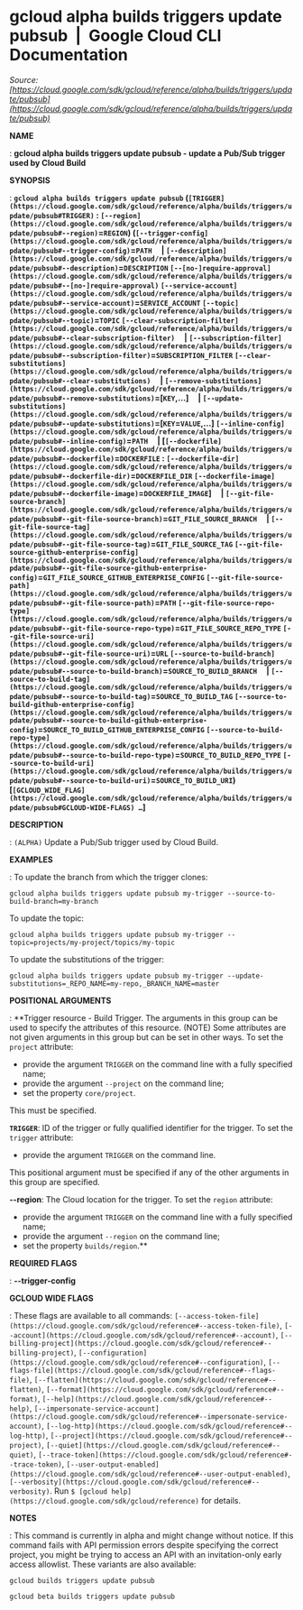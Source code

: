 # gcloud alpha builds triggers update pubsub  |  Google Cloud CLI Documentation

*Source: [https://cloud.google.com/sdk/gcloud/reference/alpha/builds/triggers/update/pubsub](https://cloud.google.com/sdk/gcloud/reference/alpha/builds/triggers/update/pubsub)*

**NAME**

: **gcloud alpha builds triggers update pubsub - update a Pub/Sub trigger used by Cloud Build**

**SYNOPSIS**

: **`gcloud alpha builds triggers update pubsub` (`[TRIGGER](https://cloud.google.com/sdk/gcloud/reference/alpha/builds/triggers/update/pubsub#TRIGGER)` : `[--region](https://cloud.google.com/sdk/gcloud/reference/alpha/builds/triggers/update/pubsub#--region)`=`REGION`) (`[--trigger-config](https://cloud.google.com/sdk/gcloud/reference/alpha/builds/triggers/update/pubsub#--trigger-config)`=`PATH`     | `[--description](https://cloud.google.com/sdk/gcloud/reference/alpha/builds/triggers/update/pubsub#--description)`=`DESCRIPTION` `[--[no-]require-approval](https://cloud.google.com/sdk/gcloud/reference/alpha/builds/triggers/update/pubsub#--[no-]require-approval)` `[--service-account](https://cloud.google.com/sdk/gcloud/reference/alpha/builds/triggers/update/pubsub#--service-account)`=`SERVICE_ACCOUNT` `[--topic](https://cloud.google.com/sdk/gcloud/reference/alpha/builds/triggers/update/pubsub#--topic)`=`TOPIC` `[--clear-subscription-filter](https://cloud.google.com/sdk/gcloud/reference/alpha/builds/triggers/update/pubsub#--clear-subscription-filter)`     | `[--subscription-filter](https://cloud.google.com/sdk/gcloud/reference/alpha/builds/triggers/update/pubsub#--subscription-filter)`=`SUBSCRIPTION_FILTER` `[--clear-substitutions](https://cloud.google.com/sdk/gcloud/reference/alpha/builds/triggers/update/pubsub#--clear-substitutions)`     | `[--remove-substitutions](https://cloud.google.com/sdk/gcloud/reference/alpha/builds/triggers/update/pubsub#--remove-substitutions)`=[`KEY`,…]     | `[--update-substitutions](https://cloud.google.com/sdk/gcloud/reference/alpha/builds/triggers/update/pubsub#--update-substitutions)`=[`KEY`=`VALUE`,…] `[--inline-config](https://cloud.google.com/sdk/gcloud/reference/alpha/builds/triggers/update/pubsub#--inline-config)`=`PATH`     | [`[--dockerfile](https://cloud.google.com/sdk/gcloud/reference/alpha/builds/triggers/update/pubsub#--dockerfile)`=`DOCKERFILE` : `[--dockerfile-dir](https://cloud.google.com/sdk/gcloud/reference/alpha/builds/triggers/update/pubsub#--dockerfile-dir)`=`DOCKERFILE_DIR` `[--dockerfile-image](https://cloud.google.com/sdk/gcloud/reference/alpha/builds/triggers/update/pubsub#--dockerfile-image)`=`DOCKERFILE_IMAGE`]     | `[--git-file-source-branch](https://cloud.google.com/sdk/gcloud/reference/alpha/builds/triggers/update/pubsub#--git-file-source-branch)`=`GIT_FILE_SOURCE_BRANCH`     | `[--git-file-source-tag](https://cloud.google.com/sdk/gcloud/reference/alpha/builds/triggers/update/pubsub#--git-file-source-tag)`=`GIT_FILE_SOURCE_TAG` `[--git-file-source-github-enterprise-config](https://cloud.google.com/sdk/gcloud/reference/alpha/builds/triggers/update/pubsub#--git-file-source-github-enterprise-config)`=`GIT_FILE_SOURCE_GITHUB_ENTERPRISE_CONFIG` `[--git-file-source-path](https://cloud.google.com/sdk/gcloud/reference/alpha/builds/triggers/update/pubsub#--git-file-source-path)`=`PATH` `[--git-file-source-repo-type](https://cloud.google.com/sdk/gcloud/reference/alpha/builds/triggers/update/pubsub#--git-file-source-repo-type)`=`GIT_FILE_SOURCE_REPO_TYPE` `[--git-file-source-uri](https://cloud.google.com/sdk/gcloud/reference/alpha/builds/triggers/update/pubsub#--git-file-source-uri)`=`URL` `[--source-to-build-branch](https://cloud.google.com/sdk/gcloud/reference/alpha/builds/triggers/update/pubsub#--source-to-build-branch)`=`SOURCE_TO_BUILD_BRANCH`     | `[--source-to-build-tag](https://cloud.google.com/sdk/gcloud/reference/alpha/builds/triggers/update/pubsub#--source-to-build-tag)`=`SOURCE_TO_BUILD_TAG` `[--source-to-build-github-enterprise-config](https://cloud.google.com/sdk/gcloud/reference/alpha/builds/triggers/update/pubsub#--source-to-build-github-enterprise-config)`=`SOURCE_TO_BUILD_GITHUB_ENTERPRISE_CONFIG` `[--source-to-build-repo-type](https://cloud.google.com/sdk/gcloud/reference/alpha/builds/triggers/update/pubsub#--source-to-build-repo-type)`=`SOURCE_TO_BUILD_REPO_TYPE` `[--source-to-build-uri](https://cloud.google.com/sdk/gcloud/reference/alpha/builds/triggers/update/pubsub#--source-to-build-uri)`=`SOURCE_TO_BUILD_URI`) [`[GCLOUD_WIDE_FLAG](https://cloud.google.com/sdk/gcloud/reference/alpha/builds/triggers/update/pubsub#GCLOUD-WIDE-FLAGS) …`]**

**DESCRIPTION**

: `(ALPHA)` Update a Pub/Sub trigger used by Cloud Build.

**EXAMPLES**

: To update the branch from which the trigger clones:

```
gcloud alpha builds triggers update pubsub my-trigger --source-to-build-branch=my-branch
```

To update the topic:

```
gcloud alpha builds triggers update pubsub my-trigger --topic=projects/my-project/topics/my-topic
```

To update the substitutions of the trigger:
```
gcloud alpha builds triggers update pubsub my-trigger --update-substitutions=_REPO_NAME=my-repo,_BRANCH_NAME=master
```

**POSITIONAL ARGUMENTS**

: **Trigger resource - Build Trigger. The arguments in this group can be used to
specify the attributes of this resource. (NOTE) Some attributes are not given
arguments in this group but can be set in other ways.
To set the `project` attribute:

- provide the argument `TRIGGER` on the command line with a fully
specified name;
- provide the argument `--project` on the command line;
- set the property `core/project`.

This must be specified.

**`TRIGGER`**:
ID of the trigger or fully qualified identifier for the trigger.
To set the `trigger` attribute:

- provide the argument `TRIGGER` on the command line.

This positional argument must be specified if any of the other arguments in this
group are specified.

**--region**:
The Cloud location for the trigger.
To set the `region` attribute:

- provide the argument `TRIGGER` on the command line with a fully
specified name;
- provide the argument `--region` on the command line;
- set the property `builds/region`.**

**REQUIRED FLAGS**

: **--trigger-config**

**GCLOUD WIDE FLAGS**

: These flags are available to all commands: `[--access-token-file](https://cloud.google.com/sdk/gcloud/reference#--access-token-file)`,
`[--account](https://cloud.google.com/sdk/gcloud/reference#--account)`, `[--billing-project](https://cloud.google.com/sdk/gcloud/reference#--billing-project)`,
`[--configuration](https://cloud.google.com/sdk/gcloud/reference#--configuration)`,
`[--flags-file](https://cloud.google.com/sdk/gcloud/reference#--flags-file)`,
`[--flatten](https://cloud.google.com/sdk/gcloud/reference#--flatten)`, `[--format](https://cloud.google.com/sdk/gcloud/reference#--format)`, `[--help](https://cloud.google.com/sdk/gcloud/reference#--help)`, `[--impersonate-service-account](https://cloud.google.com/sdk/gcloud/reference#--impersonate-service-account)`,
`[--log-http](https://cloud.google.com/sdk/gcloud/reference#--log-http)`,
`[--project](https://cloud.google.com/sdk/gcloud/reference#--project)`, `[--quiet](https://cloud.google.com/sdk/gcloud/reference#--quiet)`, `[--trace-token](https://cloud.google.com/sdk/gcloud/reference#--trace-token)`, `[--user-output-enabled](https://cloud.google.com/sdk/gcloud/reference#--user-output-enabled)`,
`[--verbosity](https://cloud.google.com/sdk/gcloud/reference#--verbosity)`.
Run `$ [gcloud help](https://cloud.google.com/sdk/gcloud/reference)` for details.

**NOTES**

: This command is currently in alpha and might change without notice. If this
command fails with API permission errors despite specifying the correct project,
you might be trying to access an API with an invitation-only early access
allowlist. These variants are also available:

```
gcloud builds triggers update pubsub
```

```
gcloud beta builds triggers update pubsub
```
